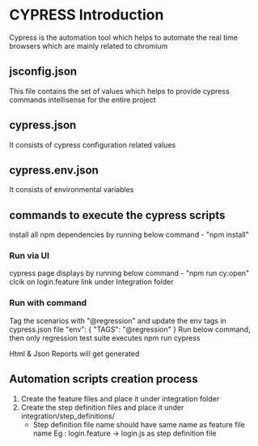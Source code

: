 # CYPRESS Introduction

Cypress is the automation tool which helps to automate the real time browsers which are mainly related to chromium

## jsconfig.json

This file contains the set of values which helps to provide cypress commands intellisense for the entire project

## cypress.json

It consists of cypress configuration related values

## cypress.env.json

It consists of environmental variables

## commands to execute the cypress scripts

install all npm dependencies by running below command -
"npm install"  

### Run via UI

cypress page displays by running below command -
"npm run cy:open"
clcik on login.feature link under Integration folder

### Run with command

Tag the scenarios with "@regression" and update the env tags in cypress.json file
"env": {
      "TAGS": "@regression"
  }
Run below command, then only regression test suite executes
npm run cypress

Html & Json Reports will get generated 

## Automation scripts creation process

1. Create the feature files and place it under integration folder
2. Create the step definition files and place it under integration/step_definitions/
    - Step definition file name should have same name as feature file name
    Eg : login.feature -> login.js as step definition file
